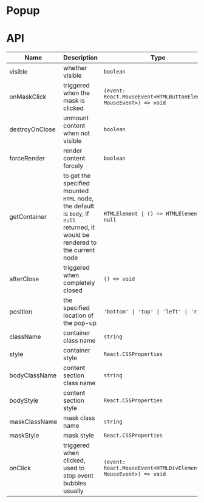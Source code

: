 # Popup

<code src="./demos/index.tsx"></code>

# API

| Name           | Description                                                                                                                   | Type                                                               | Default         |
| -------------- | ----------------------------------------------------------------------------------------------------------------------------- | ------------------------------------------------------------------ | --------------- |
| visible        | whether visible                                                                                                               | `boolean`                                                          | `false`         |
| onMaskClick    | triggered when the mask is clicked                                                                                            | `(event: React.MouseEvent<HTMLButtonElement, MouseEvent>) => void` | -               |
| destroyOnClose | unmount content when not visible                                                                                              | `boolean`                                                          | `false`         |
| forceRender    | render content forcely                                                                                                        | `boolean`                                                          | `false`         |
| getContainer   | to get the specified mounted `HTML` node, the default is `body`, if `null` returned, it would be rendered to the current node | `HTMLElement \| () => HTMLElement \| null`                         | `document.body` |
| afterClose     | triggered when completely closed                                                                                              | `() => void`                                                       | -               |
| position       | the specified location of the pop-up                                                                                          | `'bottom' \| 'top' \| 'left' \| 'right'`                           | `'bottom'`      |
| className      | container class name                                                                                                          | `string`                                                           | -               |
| style          | container style                                                                                                               | `React.CSSProperties`                                              | -               |
| bodyClassName  | content section class name                                                                                                    | `string`                                                           | -               |
| bodyStyle      | content section style                                                                                                         | `React.CSSProperties`                                              | -               |
| maskClassName  | mask class name                                                                                                               | `string`                                                           | -               |
| maskStyle      | mask style                                                                                                                    | `React.CSSProperties`                                              | -               |
| onClick        | triggered when clicked, used to stop event bubbles usually                                                                    | `(event: React.MouseEvent<HTMLDivElement, MouseEvent>) => void`    | -               |

